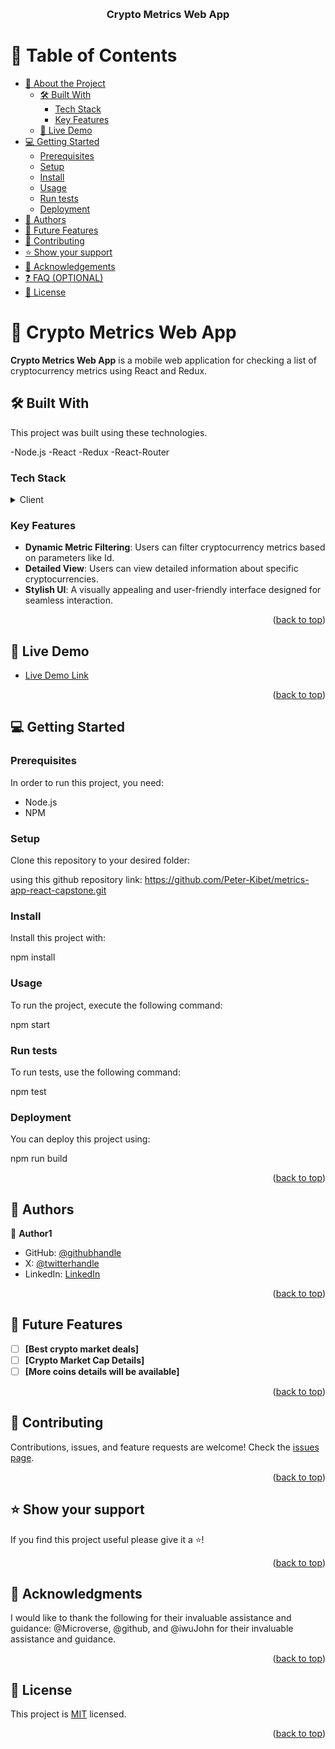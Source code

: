 <a name="readme-top"></a>

<div align="center">
  <br/>

  <h3><b>Crypto Metrics Web App</b></h3>

</div>

# 📗 Table of Contents

- [📖 About the Project](#about-project)
  - [🛠 Built With](#built-with)
    - [Tech Stack](#tech-stack)
    - [Key Features](#key-features)
  - [🚀 Live Demo](#live-demo)
- [💻 Getting Started](#getting-started)
  - [Prerequisites](#prerequisites)
  - [Setup](#setup)
  - [Install](#install)
  - [Usage](#usage)
  - [Run tests](#run-tests)
  - [Deployment](#deployment)
- [👥 Authors](#authors)
- [🔭 Future Features](#future-features)
- [🤝 Contributing](#contributing)
- [⭐️ Show your support](#support)
- [🙏 Acknowledgements](#acknowledgements)
- [❓ FAQ (OPTIONAL)](#faq)
- [📝 License](#license)

# 📖 Crypto Metrics Web App <a name="about-project"></a>

**Crypto Metrics Web App** is a mobile web application for checking a list of cryptocurrency metrics using React and Redux.

## 🛠 Built With <a name="built-with"></a>

This project was built using these technologies.

-Node.js
-React
-Redux
-React-Router

### Tech Stack <a name="tech-stack"></a>

<details>
  <summary>Client</summary>
  <ul>
    <li><a href="https://reactjs.org/">React.js</a></li>
    <li><a href="https://redux.js.org/">Redux</a></li>
    <li><a href="https://reacttraining.com/react-router/">React Router</a></li>
  </ul>
</details>

### Key Features <a name="key-features"></a>

- **Dynamic Metric Filtering**: Users can filter cryptocurrency metrics based on parameters like Id.
- **Detailed View**: Users can view detailed information about specific cryptocurrencies.
- **Stylish UI**: A visually appealing and user-friendly interface designed for seamless interaction.

<p align="right">(<a href="#readme-top">back to top</a>)</p>

## 🚀 Live Demo <a name="live-demo"></a>

- [Live Demo Link](https://example.com)

<p align="right">(<a href="#readme-top">back to top</a>)</p>

## 💻 Getting Started <a name="getting-started"></a>

### Prerequisites

In order to run this project, you need:

- Node.js
- NPM

### Setup

Clone this repository to your desired folder:

using this github repository link: https://github.com/Peter-Kibet/metrics-app-react-capstone.git

### Install

Install this project with:

npm install

### Usage

To run the project, execute the following command:

npm start

### Run tests

To run tests, use the following command:

npm test

### Deployment

You can deploy this project using:

npm run build

<p align="right">(<a href="#readme-top">back to top</a>)</p>

## 👥 Authors <a name="authors"></a>

👤 **Author1**

- GitHub: [@githubhandle](https://github.com/Peter-Kibet)
- X: [@twitterhandle](https://twitter.com/Peter_Montana_J)
- LinkedIn: [LinkedIn](www.linkedin.com/in/peter-jk-077148195)

<p align="right">(<a href="#readme-top">back to top</a>)</p>

## 🔭 Future Features <a name="future-features"></a>

- [ ] **[Best crypto market deals]**
- [ ] **[Crypto Market Cap Details]**
- [ ] **[More coins details will be available]**

<p align="right">(<a href="#readme-top">back to top</a>)</p>

## 🤝 Contributing <a name="contributing"></a>

Contributions, issues, and feature requests are welcome! Check the [issues page](../../issues/).

<p align="right">(<a href="#readme-top">back to top</a>)</p>

## ⭐️ Show your support <a name="support"></a>

If you find this project useful please give it a ⭐️!

<p align="right">(<a href="#readme-top">back to top</a>)</p>

## 🙏 Acknowledgments <a name="acknowledgements"></a>

I would like to thank the following for their invaluable assistance and guidance: @Microverse, @github, and @iwuJohn for their invaluable assistance and guidance.

<p align="right">(<a href="#readme-top">back to top</a>)</p>

## 📝 License <a name="license"></a>

This project is [MIT](./LICENSE) licensed.

<p align="right">(<a href="#readme-top">back to top</a>)</p>
